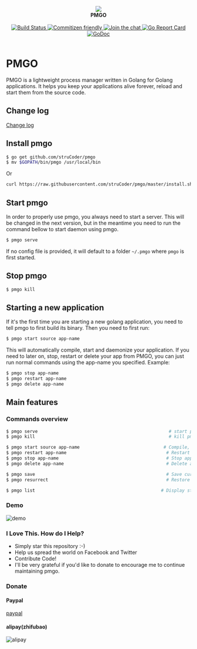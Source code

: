 <div align="center">
<a>
   <img src="http://7xjbiz.com1.z0.glb.clouddn.com/github/socJAdzByYtu5maI">
</a>
<br/>
<b>PMGO</b>
<br/><br/>
<a href="https://circleci.com/gh/struCoder/pmgo">
<img src="https://circleci.com/gh/struCoder/pmgo.svg?&style=shield&circle-token=0fa8ccfc85928edc54a0d7d848cbc784e31813ff" alt="Build Status">
</a>

<a href="http://commitizen.github.io/cz-cli">
  <img src="https://img.shields.io/badge/commitizen-friendly-brightgreen.svg" alt="Commitizen friendly" />
</a>

<a href="https://gitter.im/getpmgo/Lobby?utm_source=badge&utm_medium=badge&utm_campaign=pr-badge&utm_content=badge">
  <img src="https://badges.gitter.im/getpmgo/Lobby.svg" alt="Join the chat" />
</a>

<a href="https://goreportcard.com/report/github.com/struCoder/pmgo">
  <img src="https://goreportcard.com/badge/github.com/struCoder/pmgo" alt="Go Report Card" />
</a>

<a href="https://godoc.org/github.com/struCoder/pmgo">
  <img src="https://godoc.org/github.com/struCoder/pmgo?status.svg" alt="GoDoc" />
</a>
<br/><br/>
</div>


# PMGO 
PMGO is a lightweight process manager written in Golang for Golang applications. It helps you keep your applications alive forever, reload and start them from the source code.



## Change log

[Change log](./changelog.md)


## Install pmgo

```bash
$ go get github.com/struCoder/pmgo
$ mv $GOPATH/bin/pmgo /usr/local/bin
```

Or
```bash
curl https://raw.githubusercontent.com/struCoder/pmgo/master/install.sh | sh
```

## Start pmgo

In order to properly use pmgo, you always need to start a server. This will be changed in the next version, but in the meantime you need to run the command bellow to start daemon using pmgo.
```bash
$ pmgo serve
```
If no config file is provided, it will default to a folder `~/.pmgo` where `pmgo` is first started.

## Stop pmgo

```bash
$ pmgo kill
```

## Starting a new application
If it's the first time you are starting a new golang application, you need to tell pmgo to first build its binary. Then you need to first run:
```bash
$ pmgo start source app-name
```

This will automatically compile, start and daemonize your application. If you need to later on, stop, restart or delete your app from PMGO, you can just run normal commands using the app-name you specified. Example:
```bash
$ pmgo stop app-name
$ pmgo restart app-name
$ pmgo delete app-name
```

## Main features

### Commands overview

```bash
$ pmgo serve                                                  # start pmgo daemon process
$ pmgo kill                                                   # kill pmgo daemon process

$ pmgo start source app-name                                # Compile, start, daemonize and auto  restart application.
$ pmgo restart app-name                                      # Restart a previously saved process
$ pmgo stop app-name                                         # Stop application.
$ pmgo delete app-name                                       # Delete application forever.

$ pmgo save                                                  # Save current process list
$ pmgo resurrect                                             # Restore previously saved processes

$ pmgo list                                                # Display status for each app.
```

### Demo
![demo](http://7xjbiz.com1.z0.glb.clouddn.com/demo/xr3HjcsjDnzh9u9?imageView2/0/w/980)

### I Love This. How do I Help?

- Simply star this repository :-)
- Help us spread the world on Facebook and Twitter
- Contribute Code!
- I'll be very grateful if you'd like to donate to encourage me to continue maintaining pmgo.

### Donate

#### Paypal
[paypal](https://www.paypal.me/strucoder)

#### alipay(zhifubao)
![alipay](http://7xjbiz.com1.z0.glb.clouddn.com/me/CmNDkpK6xeOuhqXD)
